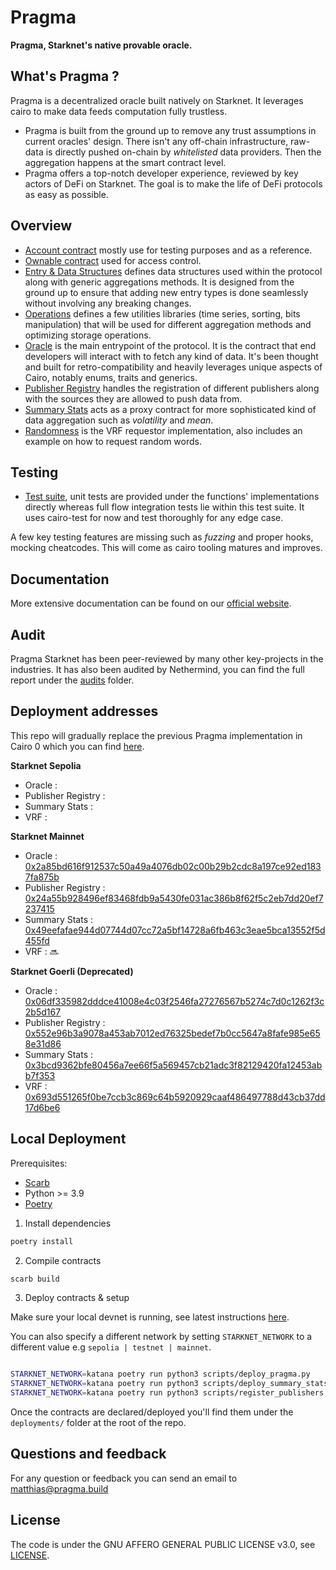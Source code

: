 # Pragma

**Pragma, Starknet's native provable oracle.**

What's Pragma ?
---

Pragma is a decentralized oracle built natively on Starknet. It leverages cairo to make data feeds computation fully trustless.

-  Pragma is built from the ground up to remove any trust assumptions in current oracles' design.
There isn't any off-chain infrastructure, raw-data is directly pushed on-chain by *whitelisted* data providers. Then the aggregation happens at the smart contract level.
- Pragma offers a top-notch developer experience, reviewed by key actors of DeFi on Starknet. The goal is to make the life of DeFi protocols as easy as possible.

Overview
---

- <a href="/src/account">Account contract</a> mostly use for testing purposes and as a reference.
- <a href="/src/admin">Ownable contract</a> used for access control.
- <a href="/src/entry">Entry & Data Structures</a> defines data structures used within the protocol along with generic aggregations methods. It is designed from the ground up to ensure that adding new entry types is done seamlessly without involving any breaking changes.
- <a href="/src/operations">Operations</a> defines a few utilities libraries (time series, sorting, bits manipulation) that will be used for different aggregation methods and optimizing storage operations.
- <a href="/src/oracle">Oracle</a> is the main entrypoint of the protocol. It is the contract that end developers will interact with to fetch any kind of data. It's been thought and built for retro-compatibility and heavily leverages unique aspects of Cairo, notably enums, traits and generics.
- <a href="/src/publisher_registry">Publisher Registry</a> handles the registration of different publishers along with the sources they are allowed to push data from.
- <a href="/src/compute_engines">Summary Stats</a> acts as a proxy contract for more sophisticated kind of data aggregation such as *volatility* and *mean*.
- <a href="/src/randomness">Randomness</a> is the VRF requestor implementation, also includes an example on how to request random words.

## Testing

- <a href="/src/tests">Test suite</a>, unit tests are provided under the functions' implementations directly whereas full flow integration tests lie within this test suite. It uses cairo-test for now and test thoroughly for any edge case.

A few key testing features are missing such as *fuzzing* and proper hooks, mocking cheatcodes. This will come as cairo tooling matures and improves.

Documentation
---

More extensive documentation can be found on our [official website](https://docs.pragma.build/).

Audit
---

Pragma Starknet has been peer-reviewed by many other key-projects in the industries.
It has also been audited by Nethermind, you can find the full report under the <a href='/audits'>audits</a> folder.


Deployment addresses
---

This repo will gradually replace the previous Pragma implementation in Cairo 0 which you can find [here](https://github.com/Astraly-Labs/pragma-contracts).

**Starknet Sepolia**
- Oracle : [](https://goerli.voyager.online/contract/)
- Publisher Registry : [](https://goerli.voyager.online/contract/)
- Summary Stats : [](https://goerli.voyager.online/contract/)
- VRF : [](https://goerli.voyager.online/contract/)

**Starknet Mainnet**
- Oracle : [0x2a85bd616f912537c50a49a4076db02c00b29b2cdc8a197ce92ed1837fa875b](https://voyager.online/contract/0x2a85bd616f912537c50a49a4076db02c00b29b2cdc8a197ce92ed1837fa875b)
- Publisher Registry : [0x24a55b928496ef83468fdb9a5430fe031ac386b8f62f5c2eb7dd20ef7237415](https://voyager.online/contract/0x24a55b928496ef83468fdb9a5430fe031ac386b8f62f5c2eb7dd20ef7237415)
- Summary Stats : [0x49eefafae944d07744d07cc72a5bf14728a6fb463c3eae5bca13552f5d455fd](https://voyager.online/contract/0x49eefafae944d07744d07cc72a5bf14728a6fb463c3eae5bca13552f5d455fd)
- VRF : 🔜

**Starknet Goerli (Deprecated)**
- Oracle : [0x06df335982dddce41008e4c03f2546fa27276567b5274c7d0c1262f3c2b5d167](https://goerli.voyager.online/contract/0x06df335982dddce41008e4c03f2546fa27276567b5274c7d0c1262f3c2b5d167)
- Publisher Registry : [0x552e96b3a9078a453ab7012ed76325bedef7b0cc5647a8fafe985e658e31d86](https://goerli.voyager.online/contract/0x552e96b3a9078a453ab7012ed76325bedef7b0cc5647a8fafe985e658e31d86)
- Summary Stats : [0x3bcd9362bfe80456a7ee66f5a569457cb21adc3f82129420fa12453abb7f353](https://goerli.voyager.online/contract/0x3bcd9362bfe80456a7ee66f5a569457cb21adc3f82129420fa12453abb7f353)
- VRF : [0x693d551265f0be7ccb3c869c64b5920929caaf486497788d43cb37dd17d6be6](https://goerli.voyager.online/contract/0x693d551265f0be7ccb3c869c64b5920929caaf486497788d43cb37dd17d6be6)

Local Deployment
---

Prerequisites:
- [Scarb](https://docs.swmansion.com/scarb/)
- Python >= 3.9
- [Poetry](https://python-poetry.org/)

1. Install dependencies

```bash
poetry install
```

2. Compile contracts

```bash
scarb build
```

3. Deploy contracts & setup

Make sure your local devnet is running, see latest instructions [here](https://book.dojoengine.org/toolchain/katana/reference.html).

You can also specify a different network by setting `STARKNET_NETWORK` to a different value e.g `sepolia | testnet | mainnet`.

```bash

STARKNET_NETWORK=katana poetry run python3 scripts/deploy_pragma.py
STARKNET_NETWORK=katana poetry run python3 scripts/deploy_summary_stats.py
STARKNET_NETWORK=katana poetry run python3 scripts/register_publishers.py

```

Once the contracts are declared/deployed you'll find them under the `deployments/` folder at the root of the repo.


Questions and feedback
---

For any question or feedback you can send an email to <matthias@pragma.build>

License
---

The code is under the GNU AFFERO GENERAL PUBLIC LICENSE v3.0, see <a href="./LICENSE">LICENSE</a>.
